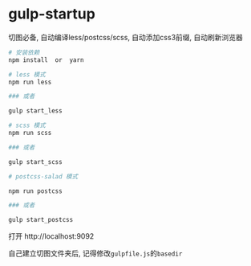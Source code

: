 # gulp-startup

切图必备, 自动编译less/postcss/scss, 自动添加css3前缀, 自动刷新浏览器

```bash
# 安装依赖
npm install  or  yarn

# less 模式
npm run less

### 或者

gulp start_less

# scss 模式
npm run scss

### 或者

gulp start_scss

# postcss-salad 模式

npm run postcss

### 或者

gulp start_postcss
```

打开 http://localhost:9092

自己建立切图文件夹后, 记得修改`gulpfile.js`的`basedir`

